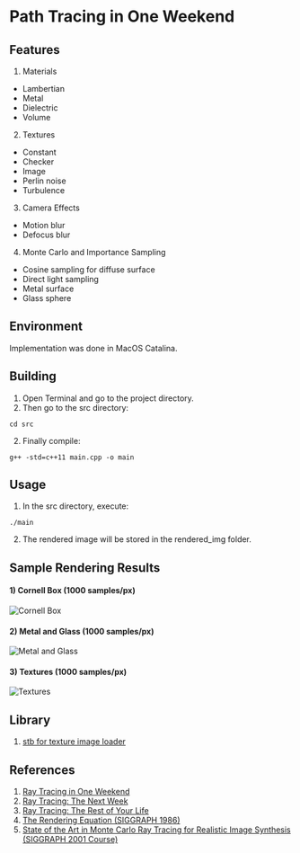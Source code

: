 # Path Tracing in One Weekend

## Features
1) Materials
- Lambertian
- Metal
- Dielectric
- Volume
2) Textures
- Constant
- Checker
- Image
- Perlin noise
- Turbulence
3) Camera Effects
- Motion blur
- Defocus blur
4) Monte Carlo and Importance Sampling
- Cosine sampling for diffuse surface
- Direct light sampling
- Metal surface
- Glass sphere

## Environment
Implementation was done in MacOS Catalina.

## Building
1) Open Terminal and go to the project directory.
2) Then go to the src directory:
```
cd src
```
2) Finally compile:
```
g++ -std=c++11 main.cpp -o main
```

## Usage
1) In the src directory, execute:
```
./main
```
2) The rendered image will be stored in the rendered_img folder.

## Sample Rendering Results
#### 1) Cornell Box (1000 samples/px)
![Cornell Box](rendered_img/warmlight_MC_1000_gamma_1.5.ppm)
#### 2) Metal and Glass (1000 samples/px)
![Metal and Glass](rendered_img/metal&glass_MC_1000.ppm)
#### 3) Textures (1000 samples/px)
![Textures](rendered_img/textures_MC_1000.ppm)

## Library
1) [stb for texture image loader](https://github.com/nothings/stb)

## References
1) [Ray Tracing in One Weekend](https://raytracing.github.io/books/RayTracingInOneWeekend.html)
2) [Ray Tracing: The Next Week](https://raytracing.github.io/books/RayTracingTheNextWeek.html)
3) [Ray Tracing: The Rest of Your Life](https://raytracing.github.io/books/RayTracingTheRestOfYourLife.html)
4) [The Rendering Equation (SIGGRAPH 1986)](http://www.cse.chalmers.se/edu/year/2011/course/TDA361/2007/rend_eq.pdf)
5) [State of the Art in Monte Carlo Ray Tracing for Realistic Image Synthesis (SIGGRAPH 2001 Course)](http://cseweb.ucsd.edu/~viscomp/classes/cse274/fa18/readings/course29sig01.pdf)
